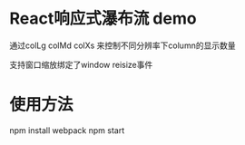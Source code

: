 # React响应式瀑布流 demo
通过colLg colMd colXs 来控制不同分辨率下column的显示数量

支持窗口缩放绑定了window reisize事件

# 使用方法
npm install
webpack
npm start

